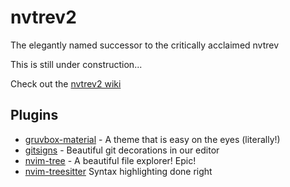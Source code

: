 # nvtrev2
The elegantly named successor to the critically acclaimed nvtrev

This is still under construction...

Check out the [nvtrev2 wiki](https://github.com/trevorhauter/nvtrev2/wiki)

## Plugins
- [gruvbox-material](https://github.com/sainnhe/gruvbox-material) - A theme that is easy on the eyes (literally!)
- [gitsigns](https://github.com/lewis6991/gitsigns.nvim) - Beautiful git decorations in our editor
- [nvim-tree](https://github.com/nvim-tree/nvim-tree.lua) - A beautiful file explorer! Epic!
- [nvim-treesitter](https://github.com/nvim-treesitter/nvim-treesitter) Syntax highlighting done right
